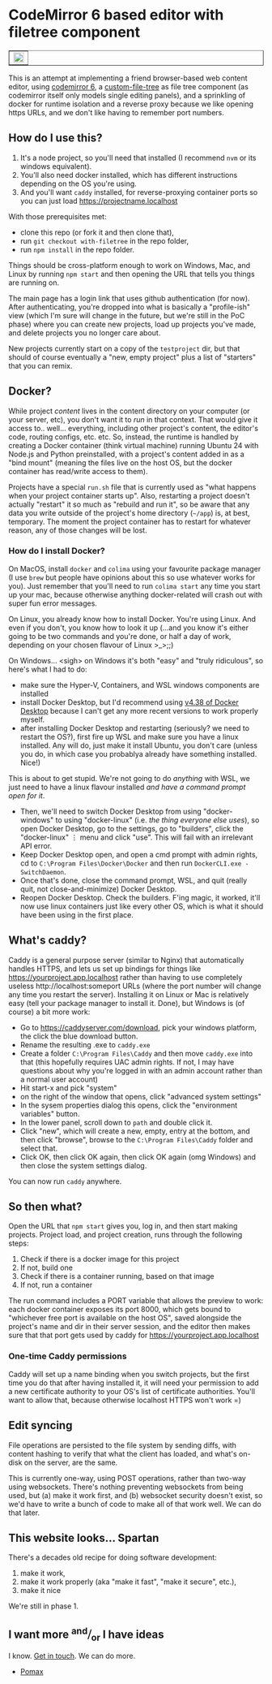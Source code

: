 # CodeMirror 6 based editor with filetree component

<table border="1" cellpadding="0"><tr><td><img width="100%" src="https://github.com/user-attachments/assets/fae319b0-e39b-4369-a81e-df8cca233b57"></td><tr></table>

This is an attempt at implementing a friend browser-based web content editor, using [codemirror 6](https://codemirror.net), a [custom-file-tree](https://github.com/pomax/custom-file-tree) as file tree component (as codemirror itself only models single editing panels), and a sprinkling of docker for runtime isolation and a reverse proxy because we like opening https URLs, and we don't like having to remember port numbers.

## How do I use this?

1. It's a node project, so you'll need that installed (I recommend `nvm` or its windows equivalent).
1. You'll also need docker installed, which has different instructions depending on the OS you're using.
1. And you'll want `caddy` installed, for reverse-proxying container ports so you can just load https://projectname.localhost

With those prerequisites met:

- clone this repo (or fork it and then clone that),
- run `git checkout with-filetree` in the repo folder,
- run `npm install` in the repo folder.

Things should be cross-platform enough to work on Windows, Mac, and Linux by running `npm start` and then opening the URL that tells you things are running on.

The main page has a login link that uses github authentication (for now). After authenticating, you're dropped into what is basically a "profile-ish" view (which I'm sure will change in the future, but we're still in the PoC phase) where you can create new projects, load up projects you've made, and delete projects you no longer care about.

New projects currently start on a copy of the `testproject` dir, but that should of course eventually a "new, empty project" plus a list of "starters" that you can remix.

## Docker?

While project _content_ lives in the content directory on your computer (or your server, etc), you don't want it to _run_ in that context. That would give it access to.. well... everything, including other project's content, the editor's code, routing configs, etc. etc. So, instead, the runtime is handled by creating a Docker container (think virtual machine) running Ubuntu 24 with Node.js and Python preinstalled, with a project's content added in as a "bind mount" (meaning the files live on the host OS, but the docker container has read/write access to them).

Projects have a special `run.sh` file that is currently used as "what happens when your project container starts up". Also, restarting a project doesn't actually "restart" it so much as "rebuild and run it", so be aware that any data you write outside of the project's home directory (`~/app`) is, at best, temporary. The moment the project container has to restart for whatever reason, any of those changes will be lost.

### How do I install Docker?

On MacOS, install `docker` and `colima` using your favourite package manager (I use `brew` but people have opinions about this so use whatever works for you). Just remember that you'll need to run `colima start` any time you start up your mac, because otherwise anything docker-related will crash out with super fun error messages.

On Linux, you already know how to install Docker. You're using Linux. And even if you don't, you know how to look it up (...and you know it's either going to be two commands and you're done, or half a day of work, depending on your chosen flavour of Linux >_>;;)

On Windows... &lt;sigh&gt; on Windows it's both "easy" and "truly ridiculous", so here's what I had to do:

- make sure the Hyper-V, Containers, and WSL windows components are installed
- install Docker Desktop, but I'd recommend using [v4.38 of Docker Desktop](https://docs.docker.com/desktop/release-notes/#4380) because I can't get any more recent versions to work properly myself.
- after installing Docker Desktop and restarting (seriously? we need to restart the OS?), first fire up WSL and make sure you have a linux installed. Any will do, just make it install Ubuntu, you don't care (unless you do, in which case you probablya already have something installed. Nice!)

This is about to get stupid. We're not going to do _anything_ with WSL, we just need to have a linux flavour installed _and have a command prompt open for it_.

- Then, we'll need to switch Docker Desktop from using "docker-windows" to using "docker-linux" (i.e. _the thing everyone else uses_), so open Docker Desktop, go to the settings, go to "builders", click the "docker-linux" ⋮ menu and click "use". This will fail with an irrelevant API error.
- Keep Docker Desktop open, and open a cmd prompt with admin rights, cd to `C:\Program Files\Docker\Docker` and then run `DockerCLI.exe -SwitchDaemon`.
- Once that's done, close the command prompt, WSL, and quit (really quit, not close-and-minimize) Docker Desktop.
- Reopen Docker Desktop. Check the builders. F'ing magic, it worked, it'll now use linux containers just like every other OS, which is what it should have been using in the first place.

## What's caddy?

Caddy is a general purpose server (similar to Nginx) that automatically handles HTTPS, and lets us set up bindings for things like https://yourproject.app.localhost rather than having to use completely useless http://localhost:someport URLs (where the port number will change any time you restart the server). Installing it on Linux or Mac is relatively easy (tell your package manager to install it. Done), but Windows is (of course) a bit more work:

- Go to https://caddyserver.com/download, pick your windows platform, the click the blue download button.
- Rename the resulting .exe to `caddy.exe`
- Create a folder `C:\Program Files\Caddy` and then move `caddy.exe` into that (this hopefully requires UAC admin rights. If not, I may have questions about why you're logged in with an admin account rather than a normal user account)
- Hit start-x and pick "system"
- on the right of the window that opens, click "advanced system settings"
- In the sysem properties dialog this opens, click the "environment variables" button.
- In the lower panel, scroll down to `path` and double click it.
- Click "new", which will create a new, empty, entry at the bottom, and then click "browse", browse to the `C:\Program Files\Caddy` folder and select that.
- Click OK, then click OK again, then click OK again (omg Windows) and then close the system settings dialog.

You can now run `caddy` anywhere.

## So then what?

Open the URL that `npm start` gives you, log in, and then start making projects. Project load, and project creation, runs through the following steps:

1. Check if there is a docker image for this project
1. If not, build one
1. Check if there is a container running, based on that image
1. If not, run a container

The run command includes a PORT variable that allows the preview to work: each docker container exposes its port 8000, which gets bound to "whichever free port is available on the host OS", saved alongside the project's name and dir in their server session, and the editor then makes sure that that port gets used by caddy for https://yourproject.app.localhost

### One-time Caddy permissions

Caddy will set up a name binding when you switch projects, but the first time you do that after having installed it, it will need your permission to add a new certificate authority to your OS's list of certificate authorities. You'll want to allow that, because otherwise localhost HTTPS won't work =)

## Edit syncing

File operations are persisted to the file system by sending diffs, with content hashing to verify that what the client has loaded, and what's on-disk on the server, are the same.

This is currently one-way, using POST operations, rather than two-way using websockets. There's nothing preventing websockets from being used, but (a) make it work first, and (b) websocket security doesn't exist, so we'd have to write a bunch of code to make all of that work well. We can do that later.

## This website looks... Spartan

There's a decades old recipe for doing software development:

1. make it work,
2. make it work properly (aka "make it fast", "make it secure", etc.),
3. make it nice

We're still in phase 1.

## I want more <sup>and</sup>⧸<sub>or</sub> I have ideas

I know. [Get in touch](https://github.com/Pomax/browser-editor-tests/issues). We can do more.

- [Pomax](https://mastodon.social/deck/@TheRealPomax)
